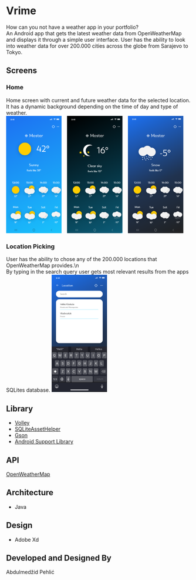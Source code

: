 # Vrime
How can you not have a weather app in your portfolio?<br/>
An Android app that gets the latest weather data from OpenWeatherMap and displays it through a simple user interface.
User has the ability to look into weather data for over 200.000 cities across the globe from Sarajevo to Tokyo.

## Screens

### Home
Home screen with current and future weather data for the selected location. It has a dynamic background depending on the time of day and type of weather.<br/>
<img src="./app/sampledata/home.png" width="30%" height="30%">
&ensp;
<img src="./app/sampledata/home_night.png" width="30%" height="30%">
&ensp;
<img src="./app/sampledata/home_cloudy.png" width="30%" height="30%">

### Location Picking
User has the ability to chose any of the 200.000 locations that OpenWeatherMap provides.\n  
By typing in the search query user gets most relevant results from the apps SQLites database.
<img src="./app/sampledata/location.png" width="30%" height="30%">

## Library
* [Volley](https://github.com/google/volley)
* [SQLiteAssetHelper](https://github.com/jgilfelt/android-sqlite-asset-helper)
* [Gson](https://github.com/google/gson/)
* [Android Support Library](https://developer.android.com/topic/libraries/support-library/)

## API
[OpenWeatherMap](https://openweathermap.org/)

## Architecture
* Java

## Design
* Adobe Xd

## Developed and Designed By
Abdulmedžid Pehlić
